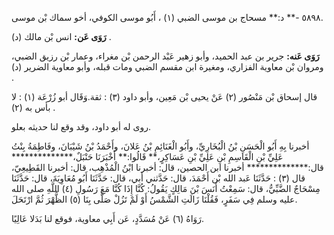 ٥٨٩٨ -** د:** مسحاج بن موسى الضبي (١) ، أَبُو موسى الكوفي، أخو سماك بْن موسى.

**رَوَى عَن:** انس بْن مالك (د) .

**رَوَى عَنه:** جرير بن عبد الحميد، وأبو زهير عَبْد الرحمن بْن مغراء، وعمار بْن رزيق الضبي، ومروان بْن معاوية الفزاري، ومغيرة ابن مقسم الضبي ومات قبله، وأبو معاوية الضرير (د) .

قال إسحاق بْن مَنْصُور (٢) عَنْ يحيى بْن مَعِين، وأبو داود (٣) : ثقة.وَقَال أبو زُرْعَة (١) : لا بأس به (٢) .

روى له أبو داود، وقد وقع لنا حديثه بعلو.

أخبرنا بِهِ أَبُو الْحَسَنِ بْنُ الْبُخَارِيِّ، وأَبُو الْغَنَائِمِ بْنُ عَلانَ، وأَحْمَدُ بْنُ شَيْبَانَ، وفَاطِمَةُ بِنْتُ عَلِيِّ بْنِ الْقَاسِمِ بْنِ عَلِيِّ بْنِ عَسَاكِرٍ،** قَالُوا:** أَخْبَرَنَا حَنْبَلٌ،************** قال:************** أخبرنا ابن الحصين، قال: أخبرنا ابْنُ الْمُذْهِب، قال: أخبرنا القَطِيعِيّ، قال (٣) : حَدَّثَنَا عَبد الله بْن أَحْمَدَ، قال: حَدَّثني أبي، قال: حَدَّثَنَا أَبُو مُعَاوِيَةَ، قال: حَدَّثَنَا مِسْحَاجٌ الضَّبِّيُّ، قال: سَمِعْتُ أَنَسَ بْنَ مَالِكٍ يَقُولُ: كُنَّا إِذَا كُنَّا مَعَ رَسُولِ (٤) اللَّهِ صلى الله عليه وسلم فِي سَفَرٍ، فَقُلْنَا زَالَتِ الشَّمْسُ أَوْ لَمْ تَزُلْ صَلَّى بِنَا (٥) الظُّهْرَ ثُمَّ ارْتَحَلَ.

رَوَاهُ (٦) عَنْ مُسَدَّدٍ، عَن أَبِي معاوية، فوقع لنا بَدَلا عَالِيًا.